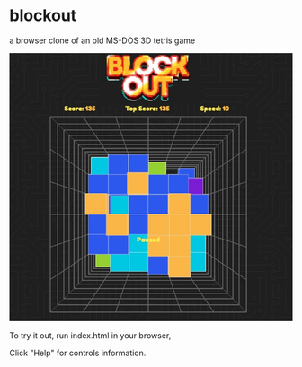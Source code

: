 # blockout
a browser clone of an old MS-DOS 3D tetris game

![screen shot](screen.jpg?raw=true "Title")

To try it out, run index.html in your browser,

Click "Help" for controls information.
